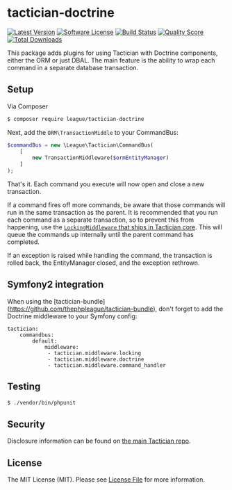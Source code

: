 # tactician-doctrine

[![Latest Version](https://img.shields.io/github/release/thephpleague/tactician-doctrine.svg?style=flat-square)](https://github.com/thephpleague/tactician-doctrine/releases)
[![Software License](https://img.shields.io/badge/license-MIT-brightgreen.svg?style=flat-square)](LICENSE.md)
[![Build Status](https://img.shields.io/travis/thephpleague/tactician-doctrine/master.svg?style=flat-square)](https://travis-ci.org/thephpleague/tactician-doctrine)
[![Quality Score](https://img.shields.io/scrutinizer/g/thephpleague/tactician-doctrine.svg?style=flat-square)](https://scrutinizer-ci.com/g/thephpleague/tactician-doctrine)
[![Total Downloads](https://img.shields.io/packagist/dt/league/tactician-doctrine.svg?style=flat-square)](https://packagist.org/packages/league/tactician-doctrine)

This package adds plugins for using Tactician with Doctrine components, either the ORM or just DBAL. The main feature is the ability to wrap each command in a separate database transaction.

## Setup

Via Composer

``` bash
$ composer require league/tactician-doctrine
```

Next, add the `ORM\TransactionMiddle` to your CommandBus:

``` php
$commandBus = new \League\Tactician\CommandBus(
    [
        new TransactionMiddleware($ormEntityManager)
    ]
);
```

That's it. Each command you execute will now open and close a new transaction. 

If a command fires off more commands, be aware that those commands will run in the same transaction as the parent. It is recommended that you run each command as a separate transaction, so to prevent this from happening, use the [`LockingMiddleware` that ships in Tactician core](http://tactician.thephpleague.com/plugins/locking-middleware/). This will queue the commands up internally until the parent command has completed.

If an exception is raised while handling the command, the transaction is rolled back, the EntityManager closed, and the exception rethrown.

## Symfony2 integration
When using the [tactician-bundle] (https://github.com/thephpleague/tactician-bundle), don't forget to add the Doctrine middleware to your Symfony config:

```
tactician:
    commandbus:
        default:
            middleware:
             - tactician.middleware.locking
             - tactician.middleware.doctrine
             - tactician.middleware.command_handler
```

## Testing

``` bash
$ ./vendor/bin/phpunit
```

## Security
Disclosure information can be found on [the main Tactician repo](https://github.com/thephpleague/tactician#security).

## License

The MIT License (MIT). Please see [License File](LICENSE.md) for more information.
